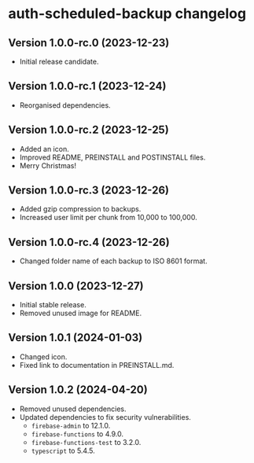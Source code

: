 # auth-scheduled-backup changelog

## Version 1.0.0-rc.0 (2023-12-23)
- Initial release candidate.

## Version 1.0.0-rc.1 (2023-12-24)
- Reorganised dependencies.

## Version 1.0.0-rc.2 (2023-12-25)
- Added an icon.
- Improved README, PREINSTALL and POSTINSTALL files.
- Merry Christmas!

## Version 1.0.0-rc.3 (2023-12-26)
- Added gzip compression to backups.
- Increased user limit per chunk from 10,000 to 100,000.

## Version 1.0.0-rc.4 (2023-12-26)
- Changed folder name of each backup to ISO 8601 format.

## Version 1.0.0 (2023-12-27)
- Initial stable release.
- Removed unused image for README.

## Version 1.0.1 (2024-01-03)
- Changed icon.
- Fixed link to documentation in PREINSTALL.md.

## Version 1.0.2 (2024-04-20)
- Removed unused dependencies.
- Updated dependencies to fix security vulnerabilities.
    - `firebase-admin` to 12.1.0.
    - `firebase-functions` to 4.9.0.
    - `firebase-functions-test` to 3.2.0.
    - `typescript` to 5.4.5.
